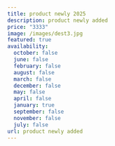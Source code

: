 ```yaml
---
title: product newly 2025
description: product newly added
price: "3333"
image: /images/dest3.jpg
featured: true
availability:
  october: false
  june: false
  february: false
  august: false
  march: false
  december: false
  may: false
  april: false
  january: true
  september: false
  november: false
  july: false
url: product newly added
---
```

